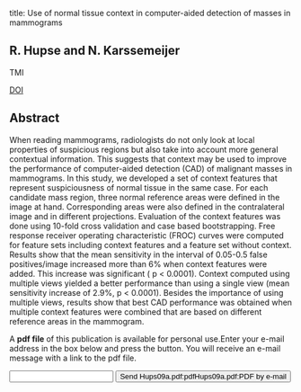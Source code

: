 title: Use of normal tissue context in computer-aided detection of masses in mammograms

## R. Hupse and N. Karssemeijer
TMI

<a href="https://doi.org/10.1109/TMI.2009.2028611">DOI</a>

## Abstract
When reading mammograms, radiologists do not only look at local properties of suspicious regions but also take into account more general contextual information. This suggests that context may be used to improve the performance of computer-aided detection (CAD) of malignant masses in mammograms. In this study, we developed a set of context features that represent suspiciousness of normal tissue in the same case. For each candidate mass region, three normal reference areas were defined in the image at hand. Corresponding areas were also defined in the contralateral image and in different projections. Evaluation of the context features was done using 10-fold cross validation and case based bootstrapping. Free response receiver operating characteristic (FROC) curves were computed for feature sets including context features and a feature set without context. Results show that the mean sensitivity in the interval of 0.05-0.5 false positives/image increased more than 6% when context features were added. This increase was significant ( p < 0.0001). Context computed using multiple views yielded a better performance than using a single view (mean sensitivity increase of 2.9%, p < 0.0001). Besides the importance of using multiple views, results show that best CAD performance was obtained when multiple context features were combined that are based on different reference areas in the mammogram.

A <b>pdf file</b> of this publication is available for personal use.Enter your e-mail address in the box below and press the button. You will receive an e-mail message with a link to the pdf file.
<form action="sender.php">  <input type="text" name="email">  <input type="submit" value="Send Hups09a.pdf:pdfHups09a.pdf:PDF by e-mail"></form>